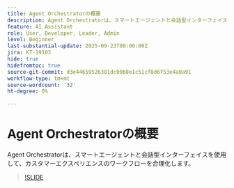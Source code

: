 ```yaml
---
title: Agent Orchestratorの概要
description: Agent Orchestratorは、スマートエージェントと会話型インターフェイスを使用して、カスタマーエクスペリエンスのワークフローを合理化します。
feature: AI Assistant
role: User, Developer, Leader, Admin
level: Beginner
last-substantial-update: 2025-09-23T00:00:00Z
jira: KT-19103
hide: true
hidefromtoc: true
source-git-commit: d3e44659526381dc00b8e1c51cf8d6f53e4a0a91
workflow-type: tm+mt
source-wordcount: '32'
ht-degree: 0%

---
```


# Agent Orchestratorの概要

Agent Orchestratorは、スマートエージェントと会話型インターフェイスを使用して、カスタマーエクスペリエンスのワークフローを合理化します。

<!-- For more information, see the [AI Assistant UI guide](https://experienceleague.adobe.com/en/docs/experience-platform/ai-assistant/ui-guide#use-discoverability).-->

>[!SLIDE](agent-orchestrator-overview)
